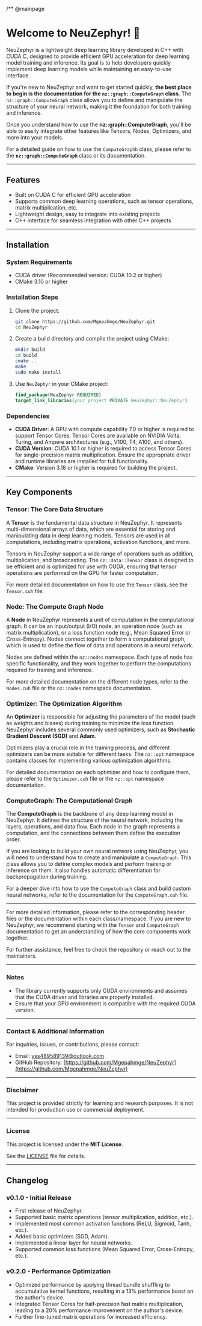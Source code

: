 /** @mainpage

# Welcome to NeuZephyr! 🎉

NeuZephyr is a lightweight deep learning library developed in C++ with CUDA C, designed to provide efficient GPU acceleration for deep learning model training and inference. Its goal is to help developers quickly implement deep learning models while maintaining an easy-to-use interface.

If you're new to NeuZephyr and want to get started quickly, **the best place to begin is the documentation for the `nz::graph::ComputeGraph` class**. The `nz::graph::ComputeGraph` class allows you to define and manipulate the structure of your neural network, making it the foundation for both training and inference.

Once you understand how to use the **nz::graph::ComputeGraph**, you'll be able to easily integrate other features like Tensors, Nodes, Optimizers, and more into your models.

For a detailed guide on how to use the `ComputeGraphh` class, please refer to the **`nz::graph::ComputeGraph`** class or its documentation.

---

## Features

- Built on CUDA C for efficient GPU acceleration
- Supports common deep learning operations, such as tensor operations, matrix multiplication, etc.
- Lightweight design, easy to integrate into existing projects
- C++ interface for seamless integration with other C++ projects

---

## Installation

### System Requirements

- CUDA driver (Recommended version: CUDA 10.2 or higher)
- CMake 3.10 or higher

### Installation Steps

1. Clone the project:
   ```bash
   git clone https://github.com/Mgepahmge/NeuZephyr.git
   cd NeuZephyr
   ```

2. Create a build directory and compile the project using CMake:
   ```bash
   mkdir build
   cd build
   cmake ..
   make
   sudo make install
   ```

3. Use `NeuZephyr` in your CMake project:
   ```cmake
   find_package(NeuZephyr REQUIRED)
   target_link_libraries(your_project PRIVATE NeuZephyr::NeuZephyr)
   ```

### Dependencies

- **CUDA Driver**: A GPU with compute capability 7.0 or higher is required to support Tensor Cores. Tensor Cores are available on NVIDIA Volta, Turing, and Ampere architectures (e.g., V100, T4, A100, and others).
- **CUDA Version**: CUDA 10.1 or higher is required to access Tensor Cores for single-precision matrix multiplication. Ensure the appropriate driver and runtime libraries are installed for full functionality.
- **CMake**: Version 3.18 or higher is required for building the project.


---

## Key Components

### Tensor: The Core Data Structure

A **Tensor** is the fundamental data structure in NeuZephyr. It represents multi-dimensional arrays of data, which are essential for storing and manipulating data in deep learning models. Tensors are used in all computations, including matrix operations, activation functions, and more.

Tensors in NeuZephyr support a wide range of operations such as addition, multiplication, and broadcasting. The `nz::data::Tensor` class is designed to be efficient and is optimized for use with CUDA, ensuring that tensor operations are performed on the GPU for faster computation.

For more detailed documentation on how to use the `Tensor` class, see the `Tensor.cuh` file.

### Node: The Compute Graph Node

A **Node** in NeuZephyr represents a unit of computation in the computational graph. It can be an input/output (I/O) node, an operation node (such as matrix multiplication), or a loss function node (e.g., Mean Squared Error or Cross-Entropy). Nodes connect together to form a computational graph, which is used to define the flow of data and operations in a neural network.

Nodes are defined within the `nz::nodes` namespace. Each type of node has specific functionality, and they work together to perform the computations required for training and inference.

For more detailed documentation on the different node types, refer to the `Nodes.cuh` file or the `nz::nodes` namespace documentation.

### Optimizer: The Optimization Algorithm

An **Optimizer** is responsible for adjusting the parameters of the model (such as weights and biases) during training to minimize the loss function. NeuZephyr includes several commonly used optimizers, such as **Stochastic Gradient Descent (SGD)** and **Adam**.

Optimizers play a crucial role in the training process, and different optimizers can be more suitable for different tasks. The `nz::opt` namespace contains classes for implementing various optimization algorithms.

For detailed documentation on each optimizer and how to configure them, please refer to the `Optimizer.cuh` file or the `nz::opt` namespace documentation.

### ComputeGraph: The Computational Graph

The **ComputeGraph** is the backbone of any deep learning model in NeuZephyr. It defines the structure of the neural network, including the layers, operations, and data flow. Each node in the graph represents a computation, and the connections between them define the execution order.

If you are looking to build your own neural network using NeuZephyr, you will need to understand how to create and manipulate a `ComputeGraph`. This class allows you to define complex models and perform training or inference on them. It also handles automatic differentiation for backpropagation during training.

For a deeper dive into how to use the `ComputeGraph` class and build custom neural networks, refer to the documentation for the `ComputeGraph.cuh` file.

---

For more detailed information, please refer to the corresponding header files or the documentation within each class/namespace. If you are new to NeuZephyr, we recommend starting with the `Tensor` and `ComputeGraph` documentation to get an understanding of how the core components work together.

For further assistance, feel free to check the repository or reach out to the maintainers.

---

### Notes

- The library currently supports only CUDA environments and assumes that the CUDA driver and libraries are properly installed.
- Ensure that your GPU environment is compatible with the required CUDA version.

---

### Contact & Additional Information

For inquiries, issues, or contributions, please contact:

- Email: [yss489589139@outlook.com](mailto:yss489589139@outlook.com)
- GitHub Repository: [https://github.com/Mgepahmge/NeuZephyr](https://github.com/Mgepahmge/NeuZephyr)

---

### Disclaimer

This project is provided strictly for learning and research purposes. It is not intended for production use or commercial deployment.

---

### License

This project is licensed under the **MIT License**.

See the [LICENSE](https://github.com/Mgepahmge/NeuZephyr/blob/main/LICENSE) file for details.

---

## Changelog

### v0.1.0 - Initial Release
- First release of NeuZephyr.
- Supported basic matrix operations (tensor multiplication, addition, etc.).
- Implemented most common activation functions (ReLU, Sigmoid, Tanh, etc.).
- Added basic optimizers (SGD, Adam).
- Implemented a linear layer for neural networks.
- Supported common loss functions (Mean Squared Error, Cross-Entropy, etc.).

### v0.2.0 - Performance Optimization
- Optimized performance by applying thread bundle shuffling to accumulative kernel functions, resulting in a 13% performance boost on the author's device.
- Integrated Tensor Cores for half-precision fast matrix multiplication, leading to a 20% performance improvement on the author's device.
- Further fine-tuned matrix operations for increased efficiency.